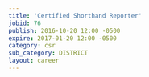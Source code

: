 ```yaml
---
title: 'Certified Shorthand Reporter'
jobid: 76
publish: 2016-10-20 12:00 -0500
expire: 2017-01-20 12:00 -0500
category: csr
sub_category: DISTRICT
layout: career
---
```

